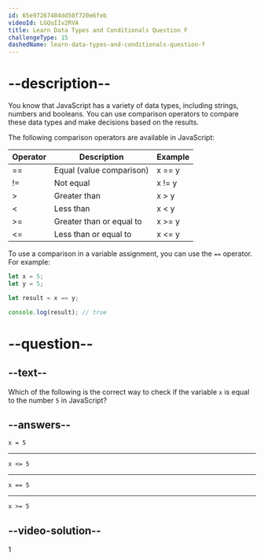 ```yaml
---
id: 65e97267484dd50f720e6feb
videoId: LGQuIIv2RVA
title: Learn Data Types and Conditionals Question F
challengeType: 15
dashedName: learn-data-types-and-conditionals-question-f
---
```

# --description--

You know that JavaScript has a variety of data types, including strings, numbers and booleans. You can use comparison operators to compare these data types and make decisions based on the results.

The following comparison operators are available in JavaScript:

| Operator | Description                              | Example      |
|----------|------------------------------------------|--------------|
| ==       | Equal (value comparison)                 | x == y       |
| !=       | Not equal                                | x != y       |
| >        | Greater than                             | x > y        |
| <        | Less than                                | x < y        |
| >=       | Greater than or equal to                 | x >= y       |
| <=       | Less than or equal to                    | x <= y       |

To use a comparison in a variable assignment, you can use the `==` operator. For example:

```javascript
let x = 5;
let y = 5;

let result = x == y;

console.log(result); // true
```


# --question--

## --text--

Which of the following is the correct way to check if the variable `x` is equal to the number `5` in JavaScript?

## --answers--

`x = 5`

---

`x <= 5`

---

`x == 5`

---

`x >= 5`

## --video-solution--

1
